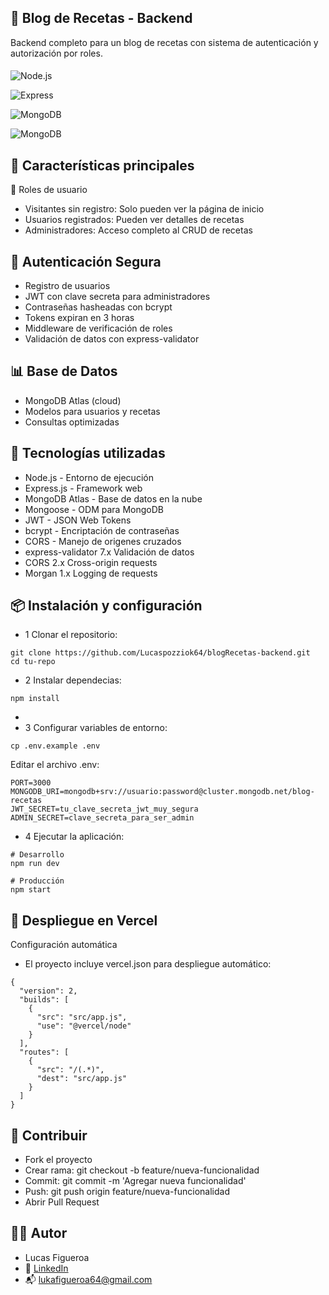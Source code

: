 🍳 Blog de Recetas - Backend
- 
Backend completo para un blog de recetas con sistema de autenticación y autorización por roles.

####
![Node.js](https://img.shields.io/badge/-Node.js-339933?logo=node.js&logoColor=white&style=flat)

![Express](https://img.shields.io/badge/-Express-000000?logo=express&logoColor=white&style=flat)

![MongoDB](https://img.shields.io/badge/-MongoDB-47A248?logo=mongodb&logoColor=white&style=flat)

![MongoDB](https://img.shields.io/badge/JWT-Auth-orange)

####
🌟 Características principales
- 
👥 Roles de usuario

- Visitantes sin registro: Solo pueden ver la página de inicio
- Usuarios registrados: Pueden ver detalles de recetas
- Administradores: Acceso completo al CRUD de recetas

####
🔐 Autenticación Segura
- 
- Registro de usuarios
- JWT con clave secreta para administradores
- Contraseñas hasheadas con bcrypt
- Tokens expiran en 3 horas
- Middleware de verificación de roles
- Validación de datos con express-validator

####
📊 Base de Datos
- 
- MongoDB Atlas (cloud)
- Modelos para usuarios y recetas
- Consultas optimizadas

####
🚀 Tecnologías utilizadas
- 
- Node.js - Entorno de ejecución
- Express.js - Framework web
- MongoDB Atlas - Base de datos en la nube
- Mongoose - ODM para MongoDB
- JWT - JSON Web Tokens
- bcrypt - Encriptación de contraseñas
- CORS - Manejo de origenes cruzados
- express-validator	7.x	Validación de datos
- CORS	2.x	Cross-origin requests
- Morgan	1.x	Logging de requests


####
📦 Instalación y configuración
- 
- 1 Clonar el repositorio:
````
git clone https://github.com/Lucaspozziok64/blogRecetas-backend.git
cd tu-repo
````
- 2 Instalar dependecias:
````
npm install
````
- 
- 3 Configurar variables de entorno:
````
cp .env.example .env
````

Editar el archivo .env:
````
PORT=3000
MONGODB_URI=mongodb+srv://usuario:password@cluster.mongodb.net/blog-recetas
JWT_SECRET=tu_clave_secreta_jwt_muy_segura
ADMIN_SECRET=clave_secreta_para_ser_admin
````

- 4 Ejecutar la aplicación:
````
# Desarrollo
npm run dev

# Producción
npm start
````

####
🚀 Despliegue en Vercel
- 
Configuración automática

- El proyecto incluye vercel.json para despliegue automático:
````
{
  "version": 2,
  "builds": [
    {
      "src": "src/app.js",
      "use": "@vercel/node"
    }
  ],
  "routes": [
    {
      "src": "/(.*)",
      "dest": "src/app.js"
    }
  ]
}
````

####
🤝 Contribuir
- 
- Fork el proyecto
- Crear rama: git checkout -b feature/nueva-funcionalidad
- Commit: git commit -m 'Agregar nueva funcionalidad'
- Push: git push origin feature/nueva-funcionalidad
- Abrir Pull Request

####
👨‍💻 Autor
- 
- Lucas Figueroa
- 💼 [LinkedIn](https://linkedin.com/in/lucas-figueroa-579b0b30b)
- 📬 lukafigueroa64@gmail.com

